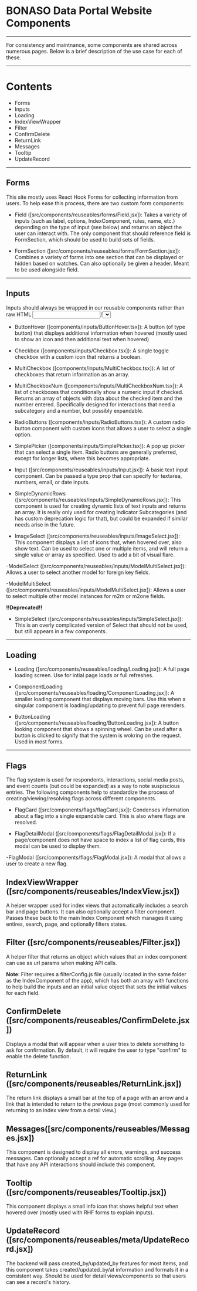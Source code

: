 # BONASO Data Portal Website Components

---

For consistency and maintnance, some components are shared across numerous pages. Below is a brief description of the use case for each of these.

---

# Contents
- Forms
- Inputs
- Loading
- IndexViewWrapper
- Filter
- ConfirmDelete
- ReturnLink
- Messages
- Tooltip
- UpdateRecord

---

## Forms
This site mostly uses React Hook Forms for collecting information from users. To help ease this process, there are two custom form components:

- Field ([src/components/reuseables/forms/Field.jsx]): Takes a variety of inputs (such as label, options, IndexComponent, rules, name, etc.) depending on the type of input (see below) and returns an object the user can interact with. The only component that should reference field is FormSection, which should be used to build sets of fields. 

- FormSection ([src/components/reuseables/forms/FormSection.jsx]): Combines a variety of forms into one section that can be displayed or hidden based on watches. Can also optionally be given a header. Meant to be used alongside field.

---

## Inputs
Inputs should always be wrapped in our reusable components rather than raw HTML <input>/<select> unless explicitly noted.

- ButtonHover ([components/inputs/ButtonHover.tsx]): A button (of type button) that displays additional information when hovered (mostly used to show an icon and then additional text when hovered)

- Checkbox ([components/inputs/Checkbox.tsx]): A single toggle checkbox with a custom icon that returns a boolean.

- MultiCheckbox ([components/inputs/MultiCheckbox.tsx]): A list of checkboxes that return information as an array.

- MultiCheckboxNum ([components/inputs/MultiCheckboxNum.tsx]): A list of checkboxes that conditionally show a numeric input if checked. Returns an array of objects with data about the checked item and the number entered. Specifically designed for interactions that need a subcategory and a number, but possibly expandable. 

- RadioButtons ([components/inputs/RadioButtons.tsx]): A custom radio button component with custom icons that allows a user to select a single option.

- SimplePicker ([components/inputs/SimplePicker.tsx]): A pop up picker that can select a single item. Radio buttons are generally preferred, except for longer lists, where this becomes appropriate. 

- Input ([src/components/reuseables/inputs/Input.jsx]): A basic text input component. Can be passed a type prop that can specify for textarea, numbers, email, or date inputs. 

- SimpleDynamicRows ([src/components/reuseables/inputs/SimpleDynamicRows.jsx]): This component is used for creating dynamic lists of text inputs and returns an array. It is really only used for creating Indicator Subcategories (and has custom deprecation logic for that), but could be expanded if similar needs arise in the future. 

- ImageSelect ([src/components/reuseables/inputs/ImageSelect.jsx]): This component displays a list of icons that, when hovered over, also show text. Can be used to select one or multiple items, and will return a single value or array as specified. Used to add a bit of visual flare.

-ModelSelect ([src/components/reuseables/inputs/ModelMultiSelect.jsx]): Allows a user to select another model for foreign key fields.

-ModelMultiSelect ([src/components/reuseables/inputs/ModelMultiSelect.jsx]): Allows a user to select multiple other model instances for m2m or m2one fields. 

**!!Deprecated!!**
- SimpleSelect ([src/components/reuseables/inputs/SimpleSelect.jsx]): This is an overly complicated version of Select that should not be used, but still appears in a few components.

---

## Loading
- Loading ([src/components/reuseables/loading/Loading.jsx]): A full page loading screen. Use for intial page loads or full refreshes. 

- ComponentLoading ([src/components/reuseables/loading/ComponentLoading.jsx]): A smaller loading component that displays moving bars. Use this when a singular component is loading/updating to prevent full page rerenders.

- ButtonLoading ([src/components/reuseables/loading/ButtonLoading.jsx]): A button looking component that shows a spinning wheel. Can be used after a button is clicked to signify that the system is wokring on the request. Used in most forms. 

---

## Flags
The flag system is used for respondents, interactions, social media posts, and event counts (but could be expanded) as a way to note suspiscious entries. The following components help to standardize the process of creating/viewing/resolving flags across different components. 

- FlagCard ([src/components/flags/flagCard.jsx]): Condenses information about a flag into a single expandable card. This is also where flags are resolved.

- FlagDetailModal ([src/components/flags/FlagDetailModal.jsx]): If a page/component does not have space to index a list of flag cards, this modal can be used to display them. 

-FlagModal ([src/components/flags/FlagModal.jsx]): A modal that allows a user to create a new flag. 

## IndexViewWrapper ([src/components/reuseables/IndexView.jsx])
A helper wrapper used for index views that automatically includes a search bar and page buttons. It can also optionally accept a filter component. Passes these back to the main Index Component which manages it using entires, search, page, and optionally filters states.

## Filter ([src/components/reuseables/Filter.jsx])
A helper filter that returns an object which values that an index component can use as url params when making API calls. 

**Note**: Filter requires a filterConfig.js file (usually located in the same folder as the IndexComponent of the app), which has both an array with functions to help build the inputs and an initial value object that sets the initial values for each field. 

## ConfirmDelete ([src/components/reuseables/ConfirmDelete.jsx])
Displays a modal that will appear when a user tries to delete something to ask for confirmation. By default, it will require the user to type "confirm" to enable the delete function. 

## ReturnLink ([src/components/reuseables/ReturnLink.jsx])
The return link displays a small bar at the top of a page with an arrow and a link that is intended to return to the previous page (most commonly used for returning to an index view from a detail view.)

## Messages([src/components/reuseables/Messages.jsx])
This component is designed to display all errors, warnings, and success messages. Can optionally accept a ref for automatic scrolling. Any pages that have any API interactions should include this component.

## Tooltip ([src/components/reuseables/Tooltip.jsx])
This component displays a small info icon that shows helpful text when hovered over (mostly used with RHF forms to explain inputs).

## UpdateRecord ([src/components/reuseables/meta/UpdateRecord.jsx])
The backend will pass created_by/updated_by features for most items, and this component takes created/updated_by/at information and formats it in a consistent way. Should be used for detail views/components so that users can see a record's history. 
